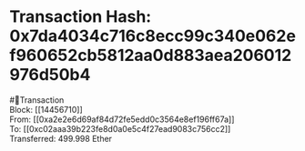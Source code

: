 
Transaction Hash: 0x7da4034c716c8ecc99c340e062ef960652cb5812aa0d883aea206012976d50b4
====================================================================================
  
#💸Transaction  
Block: [[14456710]]  
From: [[0xa2e2e6d69af84d72fe5edd0c3564e8ef196ff67a]]  
To: [[0xc02aaa39b223fe8d0a0e5c4f27ead9083c756cc2]]  
Transferred: 499.998 Ether